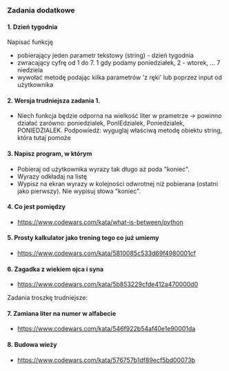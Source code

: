 ### Zadania dodatkowe
#### 1. Dzień tygodnia
Napisać funkcję
- pobierający jeden parametr tekstowy (string) - dzień tygodnia
- zwracający cyfrę od 1 do 7. 1 gdy podamy poniedziałek, 2 - wtorek, ... 7 niedziela
- wywołać metodę podając kilka parametrów 'z ręki' lub poprzez input od użytkownika

#### 2. Wersja trudniejsza zadania 1.
- Niech funkcja będzie odporna na wielkość liter w prametrze -> powinno działać zarówno: poniedzialek, PonIEdzialek, Poniedzialek, PONIEDZIALEK.
Podpowiedź: wyguglaj właściwą metodę obiektu string, która tutaj pomoże

#### 3. Napisz program, w którym
- Pobieraj od użytkownika wyrazy tak długo aż poda "koniec".
- Wyrazy odkładaj na listę
- Wypisz na ekran wyrazy w kolejności odwrotnej niż pobierana (ostatni jako pierwszy). Nie wypisuj słowa "koniec".

#### 4. Co jest pomiędzy
- https://www.codewars.com/kata/what-is-between/python

#### 5. Prosty kalkulator jako trening tego co już umiemy
- https://www.codewars.com/kata/5810085c533d69f4980001cf

#### 6. Zagadka z wiekiem ojca i syna
- https://www.codewars.com/kata/5b853229cfde412a470000d0

Zadania troszkę trudniejsze:

#### 7. Zamiana liter na numer w alfabecie
- https://www.codewars.com/kata/546f922b54af40e1e90001da

#### 8. Budowa wieży
- https://www.codewars.com/kata/576757b1df89ecf5bd00073b
